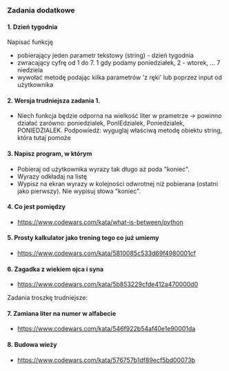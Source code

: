 ### Zadania dodatkowe
#### 1. Dzień tygodnia
Napisać funkcję
- pobierający jeden parametr tekstowy (string) - dzień tygodnia
- zwracający cyfrę od 1 do 7. 1 gdy podamy poniedziałek, 2 - wtorek, ... 7 niedziela
- wywołać metodę podając kilka parametrów 'z ręki' lub poprzez input od użytkownika

#### 2. Wersja trudniejsza zadania 1.
- Niech funkcja będzie odporna na wielkość liter w prametrze -> powinno działać zarówno: poniedzialek, PonIEdzialek, Poniedzialek, PONIEDZIALEK.
Podpowiedź: wyguglaj właściwą metodę obiektu string, która tutaj pomoże

#### 3. Napisz program, w którym
- Pobieraj od użytkownika wyrazy tak długo aż poda "koniec".
- Wyrazy odkładaj na listę
- Wypisz na ekran wyrazy w kolejności odwrotnej niż pobierana (ostatni jako pierwszy). Nie wypisuj słowa "koniec".

#### 4. Co jest pomiędzy
- https://www.codewars.com/kata/what-is-between/python

#### 5. Prosty kalkulator jako trening tego co już umiemy
- https://www.codewars.com/kata/5810085c533d69f4980001cf

#### 6. Zagadka z wiekiem ojca i syna
- https://www.codewars.com/kata/5b853229cfde412a470000d0

Zadania troszkę trudniejsze:

#### 7. Zamiana liter na numer w alfabecie
- https://www.codewars.com/kata/546f922b54af40e1e90001da

#### 8. Budowa wieży
- https://www.codewars.com/kata/576757b1df89ecf5bd00073b
